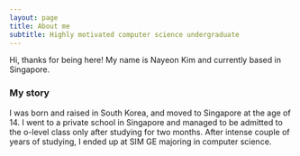```yaml
---
layout: page
title: About me
subtitle: Highly motivated computer science undergraduate
---
```


Hi, thanks for being here! My name is Nayeon Kim and currently based in Singapore. 

### My story

I was born and raised in South Korea, and moved to Singapore at the age of 14. I went to a private school in Singapore and managed to be  admitted to the o-level class only after studying for two months. After intense couple of years of studying, I ended up at SIM GE majoring in computer science. 
